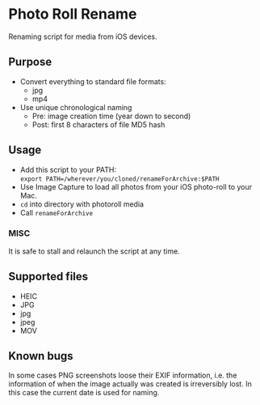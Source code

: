 # Photo Roll Rename

Renaming script for media from iOS devices.

## Purpose

* Convert everything to standard file formats:
  * jpg
  * mp4
* Use unique chronological naming
  * Pre: image creation time (year down to second)
  * Post: first 8 characters of file MD5 hash

## Usage

* Add this script to your PATH:  
`export PATH=/wherever/you/cloned/renameForArchive:$PATH`
* Use Image Capture to load all photos from your iOS photo-roll to your Mac.
* `cd` into directory with photoroll media
* Call `renameForArchive`

### MISC

It is safe to stall and relaunch the script at any time.

## Supported files

* HEIC
* JPG
* jpg
* jpeg
* MOV


## Known bugs

In some cases PNG screenshots loose their EXIF information, i.e. the information of when the image actually was created is irreversibly lost. In this case the current date is used for naming.
